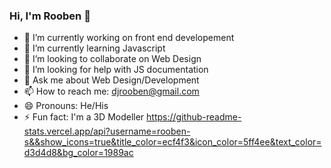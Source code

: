 ### Hi, I'm Rooben 👋

- 🔭 I’m currently working on front end developement
- 🌱 I’m currently learning Javascript
- 👯 I’m looking to collaborate on Web Design
- 🤔 I’m looking for help with JS documentation
- 💬 Ask me about Web Design/Development
- 📫 How to reach me: djrooben@gmail.com
- 😄 Pronouns: He/His
- ⚡ Fun fact: I'm a 3D Modeller
https://github-readme-stats.vercel.app/api?username=rooben-s&&show_icons=true&title_color=ecf4f3&icon_color=5ff4ee&text_color=d3d4d8&bg_color=1989ac
